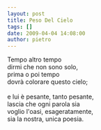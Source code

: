 ```yaml
---
layout: post
title: Peso Del Cielo
tags: []
date: 2009-04-04 14:08:00
author: pietro
---
```

Tempo altro tempo<br/>dirmi che non sono solo,<br/>prima o poi tempo<br/>dovrà colorare questo cielo;<br/><br/>e lui è pesante, tanto pesante,<br/>lascia che ogni parola sia<br/>voglio l'oasi, esageratamente,<br/>sia la nostra, unica poesia.
